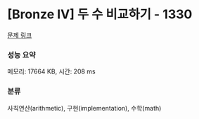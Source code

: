 # [Bronze IV] 두 수 비교하기 - 1330 

[문제 링크](https://www.acmicpc.net/problem/1330) 

### 성능 요약

메모리: 17664 KB, 시간: 208 ms

### 분류

사칙연산(arithmetic), 구현(implementation), 수학(math)

